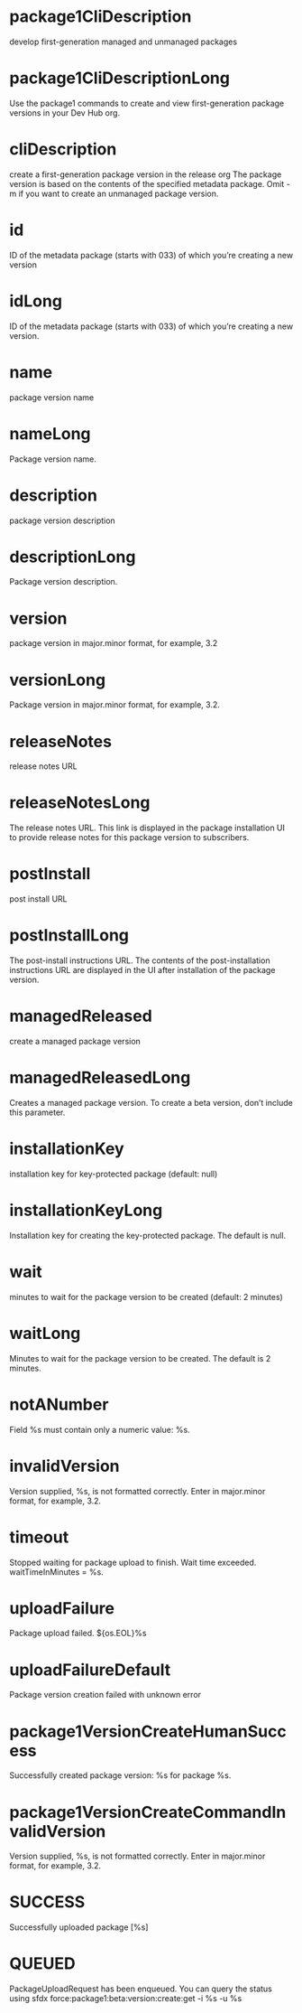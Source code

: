 # package1CliDescription

develop first-generation managed and unmanaged packages

# package1CliDescriptionLong

Use the package1 commands to create and view first-generation package versions in your Dev Hub org.

# cliDescription

create a first-generation package version in the release org
The package version is based on the contents of the specified metadata package. Omit -m if you want to create an unmanaged package version.

# id

ID of the metadata package (starts with 033) of which you’re creating a new version

# idLong

ID of the metadata package (starts with 033) of which you’re creating a new version.

# name

package version name

# nameLong

Package version name.

# description

package version description

# descriptionLong

Package version description.

# version

package version in major.minor format, for example, 3.2

# versionLong

Package version in major.minor format, for example, 3.2.

# releaseNotes

release notes URL

# releaseNotesLong

The release notes URL. This link is displayed in the package installation UI to provide release notes for this package version to subscribers.

# postInstall

post install URL

# postInstallLong

The post-install instructions URL. The contents of the post-installation instructions URL are displayed in the UI after installation of the package version.

# managedReleased

create a managed package version

# managedReleasedLong

Creates a managed package version. To create a beta version, don’t include this parameter.

# installationKey

installation key for key-protected package (default: null)

# installationKeyLong

Installation key for creating the key-protected package. The default is null.

# wait

minutes to wait for the package version to be created (default: 2 minutes)

# waitLong

Minutes to wait for the package version to be created. The default is 2 minutes.

# notANumber

Field %s must contain only a numeric value: %s.

# invalidVersion

Version supplied, %s, is not formatted correctly. Enter in major.minor format, for example, 3.2.

# timeout

Stopped waiting for package upload to finish. Wait time exceeded. waitTimeInMinutes = %s.

# uploadFailure

Package upload failed. ${os.EOL}%s

# uploadFailureDefault

Package version creation failed with unknown error

# package1VersionCreateHumanSuccess

Successfully created package version: %s for package %s.

# package1VersionCreateCommandInvalidVersion

Version supplied, %s, is not formatted correctly. Enter in major.minor format, for example, 3.2.

# SUCCESS

Successfully uploaded package [%s]

# QUEUED

PackageUploadRequest has been enqueued. You can query the status using
sfdx force:package1:beta:version:create:get -i %s -u %s
